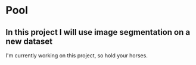 # Pool

## In this project I will use image segmentation on a new dataset
  
  
I'm currently working on this project, so hold your horses.



